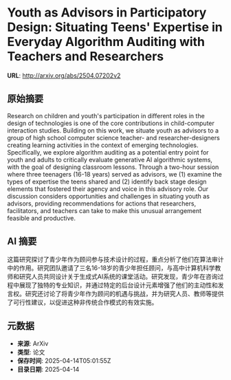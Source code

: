 # Youth as Advisors in Participatory Design: Situating Teens' Expertise in Everyday Algorithm Auditing with Teachers and Researchers

**URL**: http://arxiv.org/abs/2504.07202v2

## 原始摘要

Research on children and youth's participation in different roles in the
design of technologies is one of the core contributions in child-computer
interaction studies. Building on this work, we situate youth as advisors to a
group of high school computer science teacher- and researcher-designers
creating learning activities in the context of emerging technologies.
Specifically, we explore algorithm auditing as a potential entry point for
youth and adults to critically evaluate generative AI algorithmic systems, with
the goal of designing classroom lessons. Through a two-hour session where three
teenagers (16-18 years) served as advisors, we (1) examine the types of
expertise the teens shared and (2) identify back stage design elements that
fostered their agency and voice in this advisory role. Our discussion considers
opportunities and challenges in situating youth as advisors, providing
recommendations for actions that researchers, facilitators, and teachers can
take to make this unusual arrangement feasible and productive.


## AI 摘要

这篇研究探讨了青少年作为顾问参与技术设计的过程，重点分析了他们在算法审计中的作用。研究团队邀请了三名16-18岁的青少年担任顾问，与高中计算机科学教师和研究人员共同设计关于生成式AI系统的课堂活动。研究发现，青少年在咨询过程中展现了独特的专业知识，并通过特定的后台设计元素增强了他们的主动性和发言权。研究还讨论了将青少年作为顾问的机遇与挑战，并为研究人员、教师等提供了可行性建议，以促进这种非传统合作模式的有效实施。

## 元数据

- **来源**: ArXiv
- **类型**: 论文
- **保存时间**: 2025-04-14T05:01:55Z
- **目录日期**: 2025-04-14
